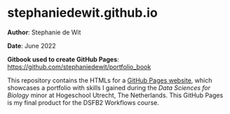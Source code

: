 
<!-- README.md is generated from README.Rmd. Please edit that file -->

# stephaniedewit.github.io

<!-- badges: start -->
<!-- badges: end -->

**Author**: Stephanie de Wit

**Date**: June 2022

**Gitbook used to create GitHub Pages**:
<https://github.com/stephaniedewit/portfolio_book>

This repository contains the HTMLs for a [GitHub Pages
website](https://stephaniedewit.github.io), which showcases a portfolio
with skills I gained during the *Data Sciences for Biology* minor at
Hogeschool Utrecht, The Netherlands. This GitHub Pages is my final
product for the DSFB2 Workflows course.
